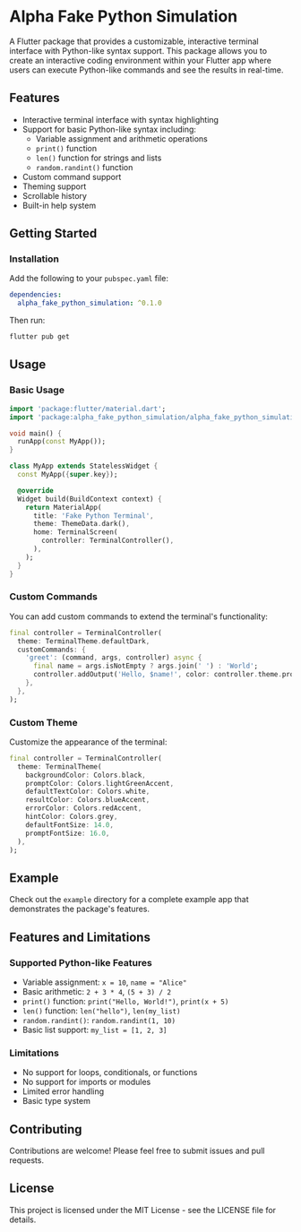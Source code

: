 # Alpha Fake Python Simulation

A Flutter package that provides a customizable, interactive terminal interface with Python-like syntax support. This package allows you to create an interactive coding environment within your Flutter app where users can execute Python-like commands and see the results in real-time.

## Features

- Interactive terminal interface with syntax highlighting
- Support for basic Python-like syntax including:
  - Variable assignment and arithmetic operations
  - `print()` function
  - `len()` function for strings and lists
  - `random.randint()` function
- Custom command support
- Theming support
- Scrollable history
- Built-in help system

## Getting Started

### Installation

Add the following to your `pubspec.yaml` file:

```yaml
dependencies:
  alpha_fake_python_simulation: ^0.1.0
```

Then run:

```bash
flutter pub get
```

## Usage

### Basic Usage

```dart
import 'package:flutter/material.dart';
import 'package:alpha_fake_python_simulation/alpha_fake_python_simulation.dart';

void main() {
  runApp(const MyApp());
}

class MyApp extends StatelessWidget {
  const MyApp({super.key});

  @override
  Widget build(BuildContext context) {
    return MaterialApp(
      title: 'Fake Python Terminal',
      theme: ThemeData.dark(),
      home: TerminalScreen(
        controller: TerminalController(),
      ),
    );
  }
}
```

### Custom Commands

You can add custom commands to extend the terminal's functionality:

```dart
final controller = TerminalController(
  theme: TerminalTheme.defaultDark,
  customCommands: {
    'greet': (command, args, controller) async {
      final name = args.isNotEmpty ? args.join(' ') : 'World';
      controller.addOutput('Hello, $name!', color: controller.theme.promptColor);
    },
  },
);
```

### Custom Theme

Customize the appearance of the terminal:

```dart
final controller = TerminalController(
  theme: TerminalTheme(
    backgroundColor: Colors.black,
    promptColor: Colors.lightGreenAccent,
    defaultTextColor: Colors.white,
    resultColor: Colors.blueAccent,
    errorColor: Colors.redAccent,
    hintColor: Colors.grey,
    defaultFontSize: 14.0,
    promptFontSize: 16.0,
  ),
);
```

## Example

Check out the `example` directory for a complete example app that demonstrates the package's features.

## Features and Limitations

### Supported Python-like Features
- Variable assignment: `x = 10`, `name = "Alice"`
- Basic arithmetic: `2 + 3 * 4`, `(5 + 3) / 2`
- `print()` function: `print("Hello, World!")`, `print(x + 5)`
- `len()` function: `len("hello")`, `len(my_list)`
- `random.randint()`: `random.randint(1, 10)`
- Basic list support: `my_list = [1, 2, 3]`

### Limitations
- No support for loops, conditionals, or functions
- No support for imports or modules
- Limited error handling
- Basic type system

## Contributing

Contributions are welcome! Please feel free to submit issues and pull requests.

## License

This project is licensed under the MIT License - see the LICENSE file for details.
